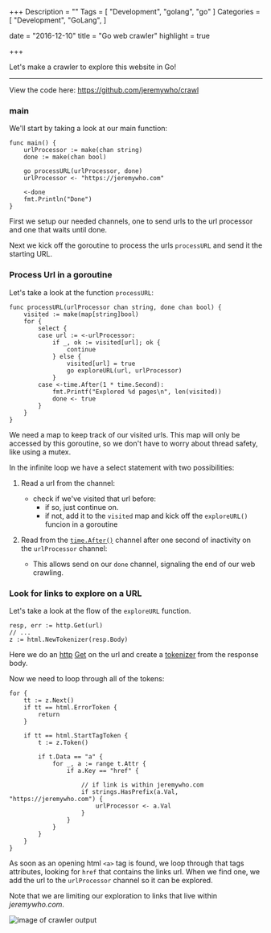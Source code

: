 +++
Description = ""
Tags = [
  "Development",
  "golang",
  "go"
]
Categories = [
  "Development",
  "GoLang",
]

date = "2016-12-10"
title = "Go web crawler"
highlight = true

+++

Let's make a crawler to explore this website in Go!

<!--more-->

---

View the code here: https://github.com/jeremywho/crawl

### main

We'll start by taking a look at our main function:

    func main() {
        urlProcessor := make(chan string)
        done := make(chan bool)

        go processURL(urlProcessor, done)
        urlProcessor <- "https://jeremywho.com"

        <-done
        fmt.Println("Done")
    }

First we setup our needed channels, one to send urls to the url processor and one that waits until done.

Next we kick off the goroutine to process the urls `processURL` and send it the starting URL.

### Process Url in a goroutine

Let's take a look at the function `processURL`:

    func processURL(urlProcessor chan string, done chan bool) {
        visited := make(map[string]bool)
        for {
            select {
            case url := <-urlProcessor:
                if _, ok := visited[url]; ok {
                    continue
                } else {
                    visited[url] = true
                    go exploreURL(url, urlProcessor)
                }
            case <-time.After(1 * time.Second):
                fmt.Printf("Explored %d pages\n", len(visited))
                done <- true
            }
        }
    }     

We need a map to keep track of our visited urls. This map will only be accessed by this goroutine, so we don't have to worry about thread safety, like using a mutex.

In the infinite loop we have a select statement with two possibilities:

1. Read a url from the channel:
    * check if we've visited that url before: 
        - if so, just continue on.
        - if not, add it to the `visited` map and kick off the `exploreURL()` funcion in a goroutine

1. Read from the [`time.After()`](https://golang.org/pkg/time/#After) channel after one second of inactivity on the `urlProcessor` channel:
    * This allows send on our `done` channel, signaling the end of our web crawling.

### Look for links to explore on a URL

Let's take a look at the flow of the `exploreURL` function.

    resp, err := http.Get(url)
    // ...
    z := html.NewTokenizer(resp.Body)

Here we do an [http](https://golang.org/pkg/net/http/#pkg-overview) [Get](https://golang.org/pkg/net/http/#Client.Get) on the url and create a [tokenizer](https://godoc.org/golang.org/x/net/html) from the response body.

Now we need to loop through all of the tokens: 

    for {
		tt := z.Next()
		if tt == html.ErrorToken {
			return
		}

		if tt == html.StartTagToken {
			t := z.Token()

			if t.Data == "a" {
				for _, a := range t.Attr {
					if a.Key == "href" {

						// if link is within jeremywho.com
						if strings.HasPrefix(a.Val, "https://jeremywho.com") {
							urlProcessor <- a.Val
						}
					}
				}
			}
		}
	}  

As soon as an opening html `<a>` tag is found, we loop through that tags attributes, looking for `href` that contains the links url.
When we find one, we add the url to the `urlProcessor` channel so it can be explored.

Note that we are limiting our exploration to links that live within _jeremywho.com_.

![image of crawler output](/images/crawler.png "crawler output")